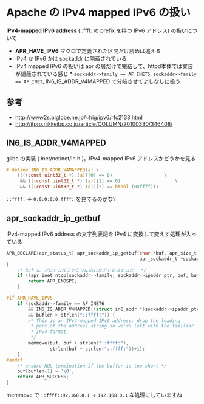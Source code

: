 # Apache の IPv4 mapped IPv6 の扱い

**IPv4-mapped IPv6 address** (::ffff: の prefix を持つ IPv6 アドレス) の扱いについて

 * **APR_HAVE_IPV6** マクロで定義された区間だけ読めば追える
 * IPv4 か IPv6 かは sockaddr に隠蔽されている
 * IPv4 mapped IPv6 の扱いは apr の層だけで完結して、httpd本体では実装が隠蔽されている感じ * `sockaddr->family == AF_INET6`, `sockaddr->family == AF_INET`, IN6_IS_ADDR_V4MAPPED で分岐させてよしなしに扱う

## 参考

 * http://www2s.biglobe.ne.jp/~hig/ipv6/rfc2133.html
 * http://itpro.nikkeibp.co.jp/article/COLUMN/20100330/346408/

## IN6_IS_ADDR_V4MAPPED

glibc の実装 ( inet/netinet/in.h )。IPv4-mapped IPv6 アドレスかどうかを見る

```c
# define IN6_IS_ADDR_V4MAPPED(a) \
	((((const uint32_t *) (a))[0] == 0)				      \
	 && (((const uint32_t *) (a))[1] == 0)				      \
	 && (((const uint32_t *) (a))[2] == htonl (0xffff)))
```

`::ffff:` => `0:0:0:0:0:ffff:` を見てるのかな?

## apr_sockaddr_ip_getbuf

IPv4-mapped IPv6 address の文字列表記を IPv4 に変換して変えす処理が入っている

```c
APR_DECLARE(apr_status_t) apr_sockaddr_ip_getbuf(char *buf, apr_size_t buflen,
                                                 apr_sockaddr_t *sockaddr)
{
    /* buf に プロトコルファミリに応じたアドレスをコピー */
    if (!apr_inet_ntop(sockaddr->family, sockaddr->ipaddr_ptr, buf, buflen)) {
        return APR_ENOSPC;
    }

#if APR_HAVE_IPV6
    if (sockaddr->family == AF_INET6 
        && IN6_IS_ADDR_V4MAPPED((struct in6_addr *)sockaddr->ipaddr_ptr)
        && buflen > strlen("::ffff:")) {
        /* This is an IPv4-mapped IPv6 address; drop the leading
         * part of the address string so we're left with the familiar
         * IPv4 format.
         */
        memmove(buf, buf + strlen("::ffff:"),
                strlen(buf + strlen("::ffff:"))+1);
    }
#endif
    /* ensure NUL termination if the buffer is too short */
    buf[buflen-1] = '\0';
    return APR_SUCCESS;
}
```

memmove で `::ffff:192.168.0.1`  -> `192.168.0.1` な処理にしていますね